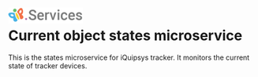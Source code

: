 # <img src="https://github.com/pip-services/pip-services/raw/master/design/Logo.png" alt="Pip.Services Logo" style="max-width:30%"> <br/> Current object states microservice

This is the states microservice for iQuipsys tracker. 
It monitors the current state of tracker devices.
